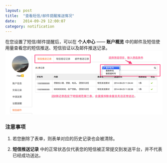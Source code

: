 ```yaml
---
layout: post
title:  "查看短信/邮件提醒推送情况"
date:   2014-09-29 12:00:07
category: notification
---
```


在您设置了短信/邮件提醒后，可以在 **个人中心** —— **账户概览** 中的邮件及短信使用量查看您的短信推送、短信验证以及邮件推送记录。
	![](/images/view-push-result.png)

### 注意事项

1. 若您删除了表单，则表单对应的历史记录也会被清除。

2. **短信推送记录** 中的正常状态仅代表您的短信被正常提交到发送平台，并不代表已经成功送达。
